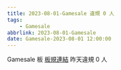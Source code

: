 ```yaml
---
title: 2023-08-01-Gamesale 違規 0 人
tags:
    - Gamesale
abbrlink: 2023-08-01-Gamesale
date: Gamesale-2023-08-01 12:00:00
---
```

Gamesale 板 [板規連結](https://www.ptt.cc/bbs/Gossiping/M.1637425085.A.07D.html)
昨天違規 0 人
